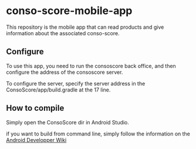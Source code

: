 # conso-score-mobile-app
This repository is the mobile app that can read products and give information about the associated conso-score.



## Configure

To use this app, you need to run the consoscore back office, and then configure the address of the consoscore server.

To configure the server, specify the server address in the ConsoScore/app/build.gradle at the 17 line.


## How to compile

Simply open the ConsoScore dir in Android Studio.

if you want to build from command line, simply follow the information on the [Android Developper Wiki](
https://developer.android.com/studio/build/building-cmdline)
